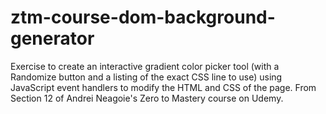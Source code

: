 # ztm-course-dom-background-generator

Exercise to create an interactive gradient color picker tool (with a Randomize button and a listing of the exact CSS line to use) using JavaScript event handlers to modify the HTML and CSS of the page. From Section 12 of Andrei Neagoie's Zero to Mastery course on Udemy.
